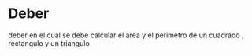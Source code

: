 # Deber
deber en el cual se debe calcular el area y el perimetro de un cuadrado , rectangulo y un triangulo

